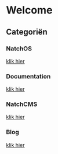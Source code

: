 # Welcome

## Categoriën

### NatchOS
[klik hier](/natchOS)

### Documentation
[klik hier](/documentation)

### NatchCMS
[klik hier](/natchCMS)

### Blog
[klik hier](/_posts)


